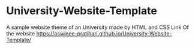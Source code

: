 # University-Website-Template
A sample website theme of an University made by HTML and CSS
Link Of the website
https://aswinee-pratihari.github.io/University-Website-Template/
